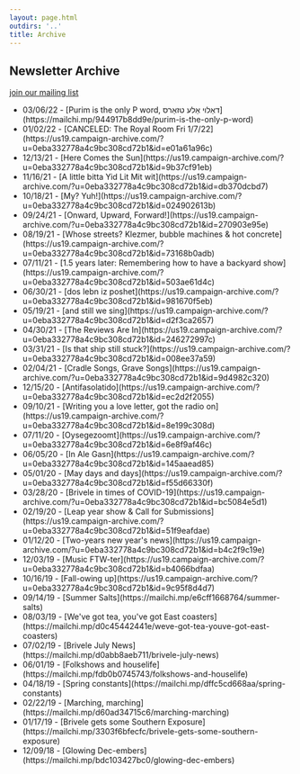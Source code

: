 ```yaml
---
layout: page.html
outdirs: '..'
title: Archive
---
```



## Newsletter Archive

<p class="joinup"><a href='https://brivele.us19.list-manage.com/subscribe?u=0eba332778a4c9bc308cd72b1&id=cb8f6ec040'>join our mailing list</a></p>

<ul class='showslist'>

<li><span>03/06/22 - </span><span>[Purim is the only P word, דאַלױ אַלע טזאַרס](https://mailchi.mp/944917b8dd9e/purim-is-the-only-p-word)</span></li>
<li><span>01/02/22 - </span><span>[CANCELED: The Royal Room Fri 1/7/22](https://us19.campaign-archive.com/?u=0eba332778a4c9bc308cd72b1&id=e01a61a96c)</span></li>
<li><span>12/13/21 - </span><span>[Here Comes the Sun](https://us19.campaign-archive.com/?u=0eba332778a4c9bc308cd72b1&id=9b37cf91eb)</span></li>
<li><span>11/16/21 - </span><span>[A little bitta Yid Lit Mit wit](https://us19.campaign-archive.com/?u=0eba332778a4c9bc308cd72b1&id=db370dcbd7)</span></li>
<li><span>10/18/21 - </span><span>[My? Yuh!](https://us19.campaign-archive.com/?u=0eba332778a4c9bc308cd72b1&id=024902613b)</span></li>
<li><span>09/24/21 - </span><span>[Onward, Upward, Forward!](https://us19.campaign-archive.com/?u=0eba332778a4c9bc308cd72b1&id=270903e95e)</span></li>
<li><span>08/19/21 - </span><span>[Whose streets? Klezmer, bubble machines & hot concrete](https://us19.campaign-archive.com/?u=0eba332778a4c9bc308cd72b1&id=73168b0adb)</span></li>
<li><span>07/11/21 - </span><span>[1.5 years later: Remembering how to have a backyard show](https://us19.campaign-archive.com/?u=0eba332778a4c9bc308cd72b1&id=503ae61d4c)</span></li>
<li><span>06/30/21 - </span><span>[dos lebn iz poshet](https://us19.campaign-archive.com/?u=0eba332778a4c9bc308cd72b1&id=981670f5eb)</span></li>
<li><span>05/19/21 - </span><span>[and still we sing](https://us19.campaign-archive.com/?u=0eba332778a4c9bc308cd72b1&id=d2f3ca2657)</span></li>
<li><span>04/30/21 - </span><span>[The Reviews Are In](https://us19.campaign-archive.com/?u=0eba332778a4c9bc308cd72b1&id=246272997c)</span></li>
<li><span>03/31/21 - </span><span>[Is that ship still stuck?](https://us19.campaign-archive.com/?u=0eba332778a4c9bc308cd72b1&id=008ee37a59)</span></li>
<li><span>02/04/21 - </span><span>[Cradle Songs, Grave Songs](https://us19.campaign-archive.com/?u=0eba332778a4c9bc308cd72b1&id=9d4982c320)</span></li>
<li><span>12/15/20 - </span><span>[Antifasolatido](https://us19.campaign-archive.com/?u=0eba332778a4c9bc308cd72b1&id=ec2d2f2055)</span></li>
<li><span>09/10/21 - </span><span>[Writing you a love letter, got the radio on](https://us19.campaign-archive.com/?u=0eba332778a4c9bc308cd72b1&id=8e199c308d)</span></li>
<li><span>07/11/20 - </span><span>[Oysegezoomt](https://us19.campaign-archive.com/?u=0eba332778a4c9bc308cd72b1&id=6e8f9af46c)</span></li>
<li><span>06/05/20 - </span><span>[In Ale Gasn](https://us19.campaign-archive.com/?u=0eba332778a4c9bc308cd72b1&id=145aaead85)</span></li>
<li><span>05/01/20 - </span><span>[May days and days](https://us19.campaign-archive.com/?u=0eba332778a4c9bc308cd72b1&id=f55d66330f)</span></li>
<li><span>03/28/20 - </span><span>[Brivele in times of COVID-19](https://us19.campaign-archive.com/?u=0eba332778a4c9bc308cd72b1&id=bc5084e5d1)</span></li>
<li><span>02/19/20 - </span><span>[Leap year show & Call for Submissions](https://us19.campaign-archive.com/?u=0eba332778a4c9bc308cd72b1&id=51f9eafdae)</span></li>
<li><span>01/12/20 - </span><span>[Two-years new year's news](https://us19.campaign-archive.com/?u=0eba332778a4c9bc308cd72b1&id=b4c2f9c19e)</span></li>
<li><span>12/03/19 - </span><span>[Music FTW-ter](https://us19.campaign-archive.com/?u=0eba332778a4c9bc308cd72b1&id=b4066bdfaa)</span></li>
<li><span>10/16/19 - </span><span>[Fall-owing up](https://us19.campaign-archive.com/?u=0eba332778a4c9bc308cd72b1&id=9c95f8d4d7)</span></li>
<li><span>09/14/19 - </span><span>[Summer Salts](https://mailchi.mp/e6cff1668764/summer-salts)</span></li>
<li><span>08/03/19 - </span><span>[We've got tea, you've got East coasters](https://mailchi.mp/d0c45442441e/weve-got-tea-youve-got-east-coasters)</span></li>
<li><span>07/02/19 - </span><span>[Brivele July News](https://mailchi.mp/d0abb8aeb711/brivele-july-news)</span></li>
<li><span>06/01/19 - </span><span>[Folkshows and houselife](https://mailchi.mp/fdb0b0745743/folkshows-and-houselife)</span></li>
<li><span>04/18/19 - </span><span>[Spring constants](https://mailchi.mp/dffc5cd668aa/spring-constants)</span></li>
<li><span>02/22/19 - </span><span>[Marching, marching](https://mailchi.mp/d60ad34715c6/marching-marching)</span></li>
<li><span>01/17/19 - </span><span>[Brivele gets some Southern Exposure](https://mailchi.mp/3303f6bfecfc/brivele-gets-some-southern-exposure)</span></li>
<li><span>12/09/18 - </span><span>[Glowing Dec-embers](https://mailchi.mp/bdc103427bc0/glowing-dec-embers)</span></li>
</ul>